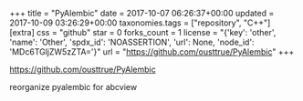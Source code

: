 +++
title = "PyAlembic"
date = 2017-10-07 06:26:37+00:00
updated = 2017-10-09 03:26:29+00:00
taxonomies.tags = ["repository", "C++"]
[extra]
css = "github"
star = 0
forks_count = 1
license = "{'key': 'other', 'name': 'Other', 'spdx_id': 'NOASSERTION', 'url': None, 'node_id': 'MDc6TGljZW5zZTA='}"
url = "https://github.com/ousttrue/PyAlembic"
+++

<https://github.com/ousttrue/PyAlembic>

reorganize pyalembic for abcview
